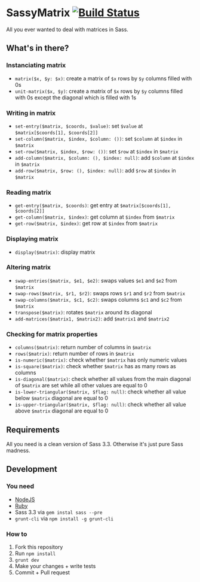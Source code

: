 # SassyMatrix [![Build Status](https://travis-ci.org/HugoGiraudel/SassyMatrix.png)](https://travis-ci.org/HugoGiraudel/SassyMatrix)

All you ever wanted to deal with matrices in Sass.

## What's in there?

### Instanciating matrix
* `matrix($x, $y: $x)`: create a matrix of `$x` rows by `$y` columns filled with 0s
* `unit-matrix($x, $y)`: create a matrix of `$x` rows by `$y` columns filled with 0s except the diagonal which is filled with 1s

### Writing in matrix
* `set-entry($matrix, $coords, $value)`: set `$value` at `$matrix[$coords[1], $coords[2]]`
* `set-column($matrix, $index, $column: ())`: set `$column` at `$index` in `$matrix`
* `set-row($matrix, $index, $row: ())`: set `$row` at `$index` in `$matrix`
* `add-column($matrix, $column: (), $index: null)`: add `$column` at `$index` in `$matrix`
* `add-row($matrix, $row: (), $index: null)`: add `$row` at `$index` in `$matrix`

### Reading matrix
* `get-entry($matrix, $coords)`: get entry at `$matrix[$coords[1], $coords[2]]`
* `get-column($matrix, $index)`: get column at `$index` from `$matrix`
* `get-row($matrix, $index)`: get row at `$index` from `$matrix`

### Displaying matrix
* `display($matrix)`: display matrix

### Altering matrix
* `swap-entries($matrix, $e1, $e2)`: swaps values `$e1` and `$e2` from `$matrix`
* `swap-rows($matrix, $r1, $r2)`: swaps rows `$r1` and `$r2` from `$matrix`
* `swap-columns($matrix, $c1, $c2)`: swaps columns `$c1` and `$c2` from `$matrix`
* `transpose($matrix)`: rotates `$matrix` around its diagonal
* `add-matrices($matrix1, $matrix2)`: add `$matrix1` and `$matrix2`

### Checking for matrix properties
* `columns($matrix)`: return number of columns in `$matrix`
* `rows($matrix)`: return number of rows in `$matrix`
* `is-numeric($matrix)`: check whether `$matrix` has only numeric values
* `is-square($matrix)`: check whether `$matrix` has as many rows as columns
* `is-diagonal($matrix)`: check whether all values from the main diagonal of `$matrix` are set while all other values are equal to 0
* `is-lower-triangular($matrix, $flag: null)`: check whether all value below `$matrix` diagonal are equal to 0
* `is-upper-triangular($matrix, $flag: null)`: check whether all value above `$matrix` diagonal are equal to 0

## Requirements

All you need is a clean version of Sass 3.3. Otherwise it's just pure Sass madness.

## Development

### You need

  * [NodeJS](http://nodejs.org)
  * [Ruby](https://www.ruby-lang.org/)
  * Sass 3.3 via `gem instal sass --pre`
  * `grunt-cli` via `npm install -g grunt-cli`

### How to

  1. Fork this repository
  2. Run `npm install`
  3. `grunt dev`
  4. Make your changes + write tests
  5. Commit + Pull request
